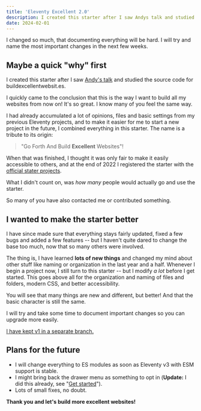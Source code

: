 ```yaml
---
title: 'Eleventy Excellent 2.0'
description: I created this starter after I saw Andys talk and studied the source code for buildexcellentwebsit.es. I quickly came to the conclusion that this is the way I want to build all my websites from now on! It's so great.'
date: 2024-02-01
---
```


I changed so much, that documenting everything will be hard. I will try and name the most important changes in the next few weeks.

## Maybe a quick "why" first

I created this starter after I saw [Andy's talk](https://eleventy-excellent.netlify.app/about/#watch-the-talk) and studied the source code for buildexcellentwebsit.es.

I quickly came to the conclusion that this is the way I want to build all my websites from now on! It's so great. I know many of you feel the same way.

I had already accumulated a lot of opinions, files and basic settings from my previous Eleventy projects, and to make it easier for me to start a new project in the future, I combined everything in this starter. The name is a tribute to its origin:

> "Go Forth And Build **Excellent** Websites"!

When that was finished, I thought it was only fair to make it easily accessible to others, and at the end of 2022 I registered the starter with the [official stater projects](https://www.11ty.dev/docs/starter/).

What I didn't count on, was _how many_ people would actually go and use the starter.

So many of you have also contacted me or contributed something.

## I wanted to make the starter better

I have since made sure that everything stays fairly updated, fixed a few bugs and added a few features -- but I haven't quite dared to change the base too much, now that so many others were involved.

The thing is, I have learned **lots of new things** and changed my mind about other stuff like naming or organization in the last year and a half. Whenever I begin a project now, I still turn to this starter -- but I modify _a lot_ before I get started. This goes above all for the organization and naming of files and folders, modern CSS, and better accessibility.

You will see that many things are new and different, but better! And that the basic character is still the same.

I will try and take some time to document important changes so you can upgrade more easily.

[I have kept v1 in a separate branch.](https://github.com/madrilene/eleventy-excellent/tree/v1)

## Plans for the future

- I will change everything to ES modules as soon as Eleventy v3 with ESM support is stable.
- I might bring back the drawer menu as something to opt in (**Update:** I did this already, see "[Get started](/get-started/#navigation)").
- Lots of small fixes, no doubt.

**Thank you and let's build more excellent websites!**
